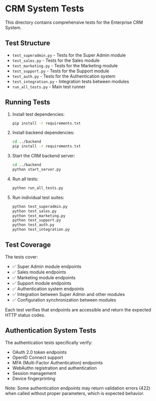 # CRM System Tests

This directory contains comprehensive tests for the Enterprise CRM System.

## Test Structure

- `test_superadmin.py` - Tests for the Super Admin module
- `test_sales.py` - Tests for the Sales module
- `test_marketing.py` - Tests for the Marketing module
- `test_support.py` - Tests for the Support module
- `test_auth.py` - Tests for the Authentication system
- `test_integration.py` - Integration tests between modules
- `run_all_tests.py` - Main test runner

## Running Tests

1. Install test dependencies:
   ```bash
   pip install -r requirements.txt
   ```

2. Install backend dependencies:
   ```bash
   cd ../backend
   pip install -r requirements.txt
   ```

3. Start the CRM backend server:
   ```bash
   cd ../backend
   python start_server.py
   ```

4. Run all tests:
   ```bash
   python run_all_tests.py
   ```

5. Run individual test suites:
   ```bash
   python test_superadmin.py
   python test_sales.py
   python test_marketing.py
   python test_support.py
   python test_auth.py
   python test_integration.py
   ```

## Test Coverage

The tests cover:

- ✅ Super Admin module endpoints
- ✅ Sales module endpoints
- ✅ Marketing module endpoints
- ✅ Support module endpoints
- ✅ Authentication system endpoints
- ✅ Integration between Super Admin and other modules
- ✅ Configuration synchronization between modules

Each test verifies that endpoints are accessible and return the expected HTTP status codes.

## Authentication System Tests

The authentication tests specifically verify:

- OAuth 2.0 token endpoints
- OpenID Connect support
- MFA (Multi-Factor Authentication) endpoints
- WebAuthn registration and authentication
- Session management
- Device fingerprinting

Note: Some authentication endpoints may return validation errors (422) when called without proper parameters, which is expected behavior.